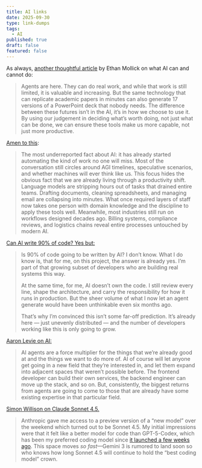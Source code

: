 ```yaml
---
title: AI links
date: 2025-09-30
type: link-dumps
tags:
  - AI
published: true
draft: false
featured: false
---
```

As always, [another thoughtful article](https://www.oneusefulthing.org/p/real-ai-agents-and-real-work) by Ethan Mollick on what AI can and cannot do:

> Agents are here. They can do real work, and while that work is still limited, it is valuable and increasing. But the same technology that can replicate academic papers in minutes can also generate 17 versions of a PowerPoint deck that nobody needs. The difference between these futures isn’t in the AI, it’s in how we choose to use it. By using our judgement in deciding what’s worth doing, not just what can be done, we can ensure these tools make us more capable, not just more productive.

[Amen to this](https://x.com/hnshah/status/1972390607801982978):

> The most underreported fact about AI: it has already started automating the kind of work no one will miss. Most of the conversation still circles around AGI timelines, speculative scenarios, and whether machines will ever think like us. This focus hides the obvious fact that we are already living through a productivity shift. Language models are stripping hours out of tasks that drained entire teams. Drafting documents, cleaning spreadsheets, and managing email are collapsing into minutes. What once required layers of staff now takes one person with domain knowledge and the discipline to apply these tools well. Meanwhile, most industries still run on workflows designed decades ago. Billing systems, compliance reviews, and logistics chains reveal entire processes untouched by modern AI.

[Can AI write 90% of code? Yes but:](https://lucumr.pocoo.org/2025/9/29/90-percent/)

> Is 90% of code going to be written by AI? I don’t know. What I do know is, that for me, on this project, the answer is already yes. I’m part of that growing subset of developers who are building real systems this way.
> 
> At the same time, for me, AI doesn’t own the code. I still review every line, shape the architecture, and carry the responsibility for how it runs in production. But the sheer volume of what I now let an agent generate would have been unthinkable even six months ago.
> 
> That’s why I’m convinced this isn’t some far-off prediction. It’s already here — just unevenly distributed — and the number of developers working like this is only going to grow.

[Aaron Levie on AI:](https://x.com/levie/status/1972831658157232444)

> AI agents are a force multiplier for the things that we’re already good at and the things we want to do more of. AI of course will let anyone get going in a new field that they’re interested in, and let them expand into adjacent spaces that weren’t possible before. The frontend developer can build their own services, the backend engineer can move up the stack, and so on. But, consistently, the biggest returns from agents are going to come to those that are already have some existing expertise in that particular field.

[Simon Willison on Claude Sonnet 4.5.](https://simonwillison.net/2025/Sep/29/claude-sonnet-4-5/)

> Anthropic gave me access to a preview version of a “new model” over the weekend which turned out to be Sonnet 4.5. My initial impressions were that it felt like a better model for code than GPT-5-Codex, which has been my preferred coding model since [it launched a few weeks ago](https://simonwillison.net/2025/Sep/23/gpt-5-codex/). This space moves _so fast_—Gemini 3 is rumored to land soon so who knows how long Sonnet 4.5 will continue to hold the “best coding model” crown.